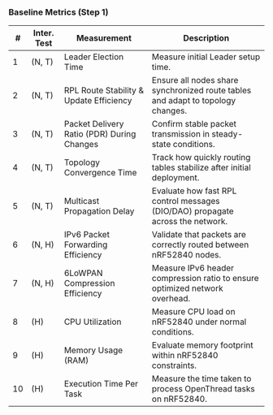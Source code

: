 ### Baseline Metrics (Step 1)

| #  | Inter. Test | Measurement                                  | Description                                                                    | 
|----|------------|----------------------------------------------|--------------------------------------------------------------------------------|
| 1  | (N, T)     | Leader Election Time                         | Measure initial Leader setup time.                                             |
| 2  | (N, T)     | RPL Route Stability & Update Efficiency      | Ensure all nodes share synchronized route tables and adapt to topology changes. |
| 3  | (N, T)     | Packet Delivery Ratio (PDR) During Changes   | Confirm stable packet transmission in steady-state conditions.                 |
| 4  | (N, T)     | Topology Convergence Time                    | Track how quickly routing tables stabilize after initial deployment.           |
| 5  | (N, T)     | Multicast Propagation Delay                  | Evaluate how fast RPL control messages (DIO/DAO) propagate across the network. |
| 6  | (N, H)     | IPv6 Packet Forwarding Efficiency            | Validate that packets are correctly routed between nRF52840 nodes.             |
| 7  | (N, H)     | 6LoWPAN Compression Efficiency               | Measure IPv6 header compression ratio to ensure optimized network overhead.    |
| 8  | (H)        | CPU Utilization                              | Measure CPU load on nRF52840 under normal conditions.                          |
| 9  | (H)        | Memory Usage (RAM)                           | Evaluate memory footprint within nRF52840 constraints.                         |
| 10 | (H)        | Execution Time Per Task                      | Measure the time taken to process OpenThread tasks on nRF52840.                |
